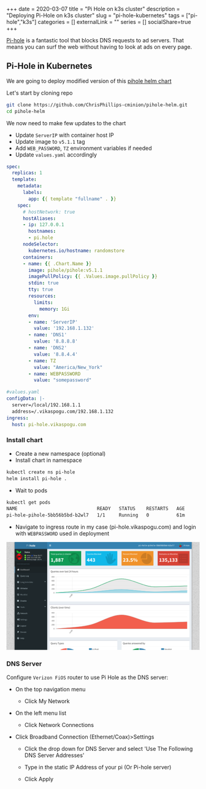 +++ 
date = 2020-03-07
title = "Pi Hole on k3s cluster"
description = "Deploying Pi-Hole on k3s cluster"
slug = "pi-hole-kubernetes" 
tags = ["pi-hole","k3s"]
categories = []
externalLink = ""
series = []
socialShare=true
+++

[Pi-hole](https://pi-hole.net/) is a fantastic tool that blocks DNS requests to ad servers. That means you can surf the web without having to look at ads on every page.

## Pi-Hole in Kubernetes

We are going to deploy modified version of this [pihole helm chart](https://github.com/ChrisPhillips-cminion/pihole-helm)

Let's start by cloning repo

```bash
git clone https://github.com/ChrisPhillips-cminion/pihole-helm.git
cd pihole-helm
```

We now need to make few updates to the chart

- Update `ServerIP` with container host IP
- Update image to `v5.1.1` tag
- Add `WEB_PASSWORD`, `TZ` environment variables if needed
- Update `values.yaml` accordingly

```yaml
spec:
  replicas: 1
  template:
    metadata:
      labels:
        app: {{ template "fullname" . }}
    spec:
      # hostNetwork: true
      hostAliases:
      - ip: 127.0.0.1
        hostnames:
        - pi.hole
      nodeSelector:
        kubernetes.io/hostname: randomstore
      containers:
      - name: {{ .Chart.Name }}
        image: pihole/pihole:v5.1.1
        imagePullPolicy: {{ .Values.image.pullPolicy }}
        stdin: true
        tty: true
        resources:
          limits:
            memory: 1Gi
        env:
        - name: 'ServerIP'
          value: '192.168.1.132'
        - name: 'DNS1'
          value: '8.8.8.8'
        - name: 'DNS2'
          value: '8.8.4.4'
		- name: TZ
		  value: "America/New_York"
		- name: WEBPASSWORD
		  value: "somepassword"
```

```yaml
#values.yaml
configData: |-
  server=/local/192.168.1.1
  address=/.vikaspogu.com/192.168.1.132
ingress:
  host: pi-hole.vikaspogu.com
```

### Install chart

- Create a new namespace (optional)
- Install chart in namespace

```bash
kubectl create ns pi-hole
helm install pi-hole .
```

- Wait to pods

```bash
kubectl get pods
NAME                             READY   STATUS    RESTARTS   AGE
pi-hole-pihole-5bb56b5bd-b2wl7   1/1     Running   0          61m
```

- Navigate to ingress route in my case (pi-hole.vikaspogu.com) and login with `WEBPASSWORD` used in deployment

![Pi-Hole UI](pi-hole.png)

### DNS Server

Configure `Verizon FiOS` router to use Pi Hole as the DNS server:

- On the top navigation menu

  - Click My Network

- On the left menu list

  - Click Network Connections

- Click Broadband Connection (Ethernet/Coax)>Settings

  - Click the drop down for DNS Server and select 'Use The Following DNS Server Addresses'

  - Type in the static IP Address of your pi (Or Pi-hole server)

  - Click Apply
